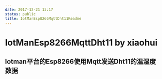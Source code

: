```yaml
---
date: 2017-12-21 13:17
status: public
title: IotManEsp8266MqttDht11Readme
---
```


# IotManEsp8266MqttDht11 by xiaohui
## Iotman平台的Esp8266使用Mqtt发送Dht11的温湿度数据